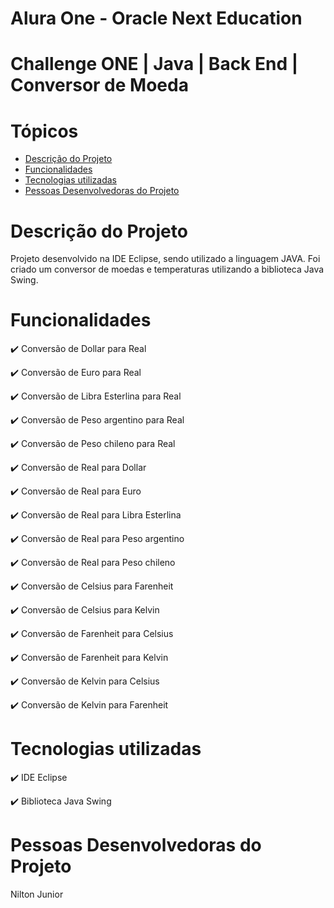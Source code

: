 # Alura One - Oracle Next Education 

# Challenge ONE | Java | Back End | Conversor de Moeda

# Tópicos

* [Descrição do Projeto](#descrição-do-projeto)
* [Funcionalidades](#funcionalidades)
* [Tecnologias utilizadas](#tecnologias-utilizadas)
* [Pessoas Desenvolvedoras do Projeto](#pessoas-desenvolvedoras)

# Descrição do Projeto
Projeto desenvolvido na IDE Eclipse, sendo utilizado a linguagem JAVA. Foi criado um conversor de moedas e temperaturas
utilizando a biblioteca Java Swing.

# Funcionalidades
✔️ Conversão de Dollar para Real

✔️ Conversão de Euro para Real

✔️ Conversão de Libra Esterlina para Real

✔️ Conversão de Peso argentino para Real

✔️ Conversão de Peso chileno para Real

✔️ Conversão de Real para Dollar

✔️ Conversão de Real para Euro

✔️ Conversão de Real para Libra Esterlina

✔️ Conversão de Real para Peso argentino

✔️ Conversão de Real para Peso chileno

✔️ Conversão de Celsius para Farenheit

✔️ Conversão de Celsius para Kelvin 

✔️ Conversão de Farenheit para Celsius

✔️ Conversão de Farenheit para Kelvin

✔️ Conversão de Kelvin para Celsius

✔️ Conversão de Kelvin para Farenheit

# Tecnologias utilizadas

✔️ IDE Eclipse

✔️ Biblioteca Java Swing
  
# Pessoas Desenvolvedoras do Projeto 
Nilton Junior


